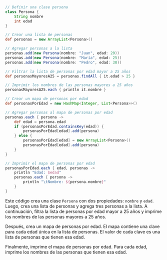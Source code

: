 ```groovy
// Definir una clase persona
class Persona {
    String nombre
    int edad
}

// Crear una lista de personas
def personas = new ArrayList<Persona>()

// Agregar personas a la lista
personas.add(new Persona(nombre: "Juan", edad: 20))
personas.add(new Persona(nombre: "María", edad: 25))
personas.add(new Persona(nombre: "Pedro", edad: 30))

// Filtrar la lista de personas por edad mayor a 25 años
def personasMayoresA25 = personas.findAll { it.edad > 25 }

// Imprimir los nombres de las personas mayores a 25 años
personasMayoresA25.each { println it.nombre }

// Crear un mapa de personas por edad
def personasPorEdad = new HashMap<Integer, List<Persona>>()

// Agregar personas al mapa de personas por edad
personas.each { persona ->
    def edad = persona.edad
    if (personasPorEdad.containsKey(edad)) {
        personasPorEdad[edad].add(persona)
    } else {
        personasPorEdad[edad] = new ArrayList<Persona>()
        personasPorEdad[edad].add(persona)
    }
}

// Imprimir el mapa de personas por edad
personasPorEdad.each { edad, personas ->
    println "Edad: $edad"
    personas.each { persona ->
        println "\tNombre: ${persona.nombre}"
    }
}
```

Este código crea una clase `Persona` con dos propiedades: `nombre` y `edad`. Luego, crea una lista de personas y agrega tres personas a la lista. A continuación, filtra la lista de personas por edad mayor a 25 años y imprime los nombres de las personas mayores a 25 años.

Después, crea un mapa de personas por edad. El mapa contiene una clave para cada edad única en la lista de personas. El valor de cada clave es una lista de personas que tienen esa edad.

Finalmente, imprime el mapa de personas por edad. Para cada edad, imprime los nombres de las personas que tienen esa edad.